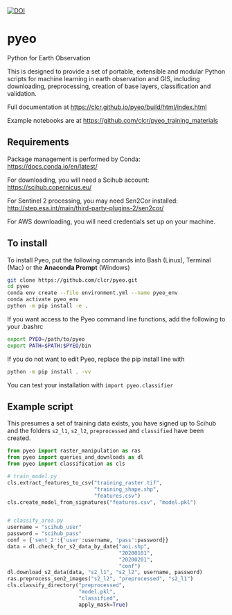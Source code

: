 [![DOI](https://zenodo.org/badge/126246599.svg)](https://zenodo.org/badge/latestdoi/126246599)

# pyeo
Python for Earth Observation

This is designed to provide a set of portable, extensible and modular Python scripts for machine learning in earth observation and GIS,
including downloading, preprocessing, creation of base layers, classification and validation.

Full documentation at https://clcr.github.io/pyeo/build/html/index.html

Example notebooks are at https://github.com/clcr/pyeo_training_materials

## Requirements
Package management is performed by Conda: https://docs.conda.io/en/latest/

For downloading, you will need a Scihub account: https://scihub.copernicus.eu/

For Sentinel 2 processing, you may need Sen2Cor installed: http://step.esa.int/main/third-party-plugins-2/sen2cor/

For AWS downloading, you will need credentials set up on your machine.

## To install
To install Pyeo, put the following commands into Bash (Linux), Terminal (Mac) or the **Anaconda Prompt** (Windows)

```bash
git clone https://github.com/clcr/pyeo.git
cd pyeo
conda env create --file environment.yml --name pyeo_env
conda activate pyeo_env
python -m pip install -e .
```
If you want access to the Pyeo command line functions, add the following to your .bashrc

```bash
export PYEO=/path/to/pyeo
export PATH=$PATH:$PYEO/bin
```

If you do not want to edit Pyeo, replace the pip install line with

```bash
python -m pip install . -vv
```

You can test your installation with
`import pyeo.classifier`

## Example script

This presumes a set of training data exists, you have signed up to Scihub and the folders `s2_l1`, `s2_l2`, `preprocessed` and `classified` have been created.

```python
from pyeo import raster_manipulation as ras
from pyeo import queries_and_downloads as dl
from pyeo import classification as cls

# train_model.py
cls.extract_features_to_csv("training_raster.tif",
                            "training_shape.shp",
                            "features.csv")
cls.create_model_from_signatures("features.csv", "model.pkl")


# classify_area.py
username = "scihub_user"
password = "scihub_pass"
conf = {'sent_2':{'user':username, 'pass':password}}
data = dl.check_for_s2_data_by_date("aoi.shp",
                                    "20200101",
                                    "20200201",
                                    "conf")
dl.download_s2_data(data, "s2_l1", "s2_l2", username, password)
ras.preprocess_sen2_images("s2_l2", "preprocessed", "s2_l1")
cls.classify_directory("preprocessed",
                       "model.pkl",
                       "classified",
                       apply_mask=True)
```

